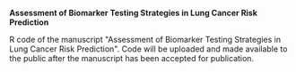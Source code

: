 **Assessment of Biomarker Testing Strategies in Lung Cancer Risk Prediction**

R code of the manuscript "Assessment of Biomarker Testing Strategies in Lung Cancer Risk Prediction". Code will be uploaded and made available to the public after the manuscript has been accepted for publication.